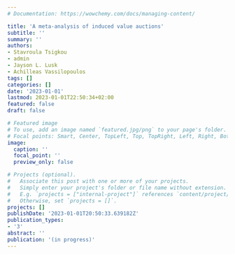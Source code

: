 ```yaml
---
# Documentation: https://wowchemy.com/docs/managing-content/

title: 'A meta-analysis of induced value auctions'
subtitle: ''
summary: ''
authors:
- Stavroula Tsigkou
- admin
- Jayson L. Lusk
- Achilleas Vassilopoulos
tags: []
categories: []
date: '2023-01-01'
lastmod: 2023-01-01T22:50:34+02:00
featured: false
draft: false

# Featured image
# To use, add an image named `featured.jpg/png` to your page's folder.
# Focal points: Smart, Center, TopLeft, Top, TopRight, Left, Right, BottomLeft, Bottom, BottomRight.
image:
  caption: ''
  focal_point: ''
  preview_only: false

# Projects (optional).
#   Associate this post with one or more of your projects.
#   Simply enter your project's folder or file name without extension.
#   E.g. `projects = ["internal-project"]` references `content/project/deep-learning/index.md`.
#   Otherwise, set `projects = []`.
projects: []
publishDate: '2023-01-01T20:50:33.639182Z'
publication_types: 
- '3'
abstract: ''
publication: '(in progress)'
---
```

